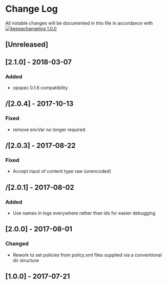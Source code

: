 # Change Log

All notable changes will be documented in this file in accordance with
[![keepachangelog 1.0.0](https://img.shields.io/badge/keepachangelog-1.0.0-brightgreen.svg)](http://keepachangelog.com/en/1.0.0/)

## \[Unreleased]

## \[2.1.0] - 2018-03-07

### Added

- opspec 0.1.6 compatibility

## /[2.0.4] - 2017-10-13

### Fixed
- remove envVar no longer required

## /[2.0.3] - 2017-08-22

### Fixed
- Accept input of content type raw (unencoded)

## /[2.0.1] - 2017-08-02

### Added
- Use names in logs everywhere rather than ids for easier debugging

## \[2.0.0] - 2017-08-01

### Changed
- Rework to set policies from policy.xml files supplied via a conventional dir structure

## \[1.0.0] - 2017-07-21

